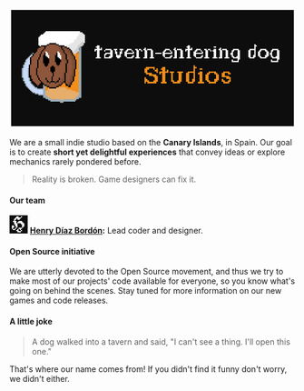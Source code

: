 <div align="center"><img src="../assets/banner.png"></div>

We are a small indie studio based on the **Canary Islands**, in Spain. Our goal is to create **short yet delightful experiences** that convey ideas or explore mechanics rarely pondered before.
> Reality is broken. Game designers can fix it.

#### Our team
<p><img src="../assets/henrydb.png" height="32px" width="32px">&nbsp;<strong><a href="https://github.com/h3nry-d1az" target="_blank">Henry Díaz Bordón</a>:</strong>&nbsp;<span>Lead coder and designer.</span></p>

#### Open Source initiative
We are utterly devoted to the Open Source movement, and thus we try to make most of our projects' code available for everyone, so you know what's going on behind the scenes. Stay tuned for more information on our new games and code releases.

#### A little joke
> A dog walked into a tavern and said, "I can't see a thing. I'll open this one."

That's where our name comes from! If you didn't find it funny don't worry, we didn't either.
